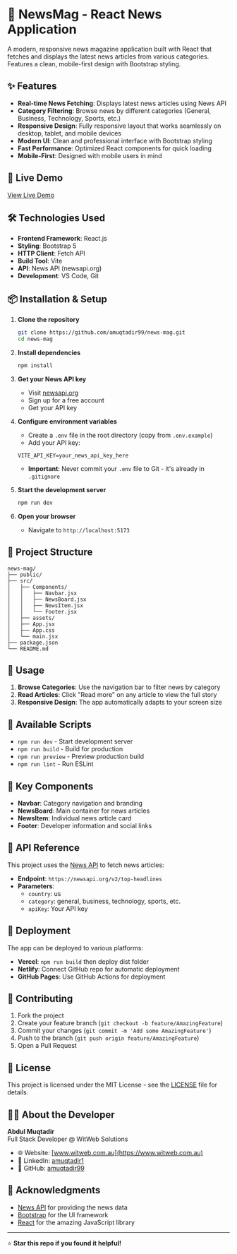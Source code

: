 # 📰 NewsMag - React News Application

A modern, responsive news magazine application built with React that fetches and displays the latest news articles from various categories. Features a clean, mobile-first design with Bootstrap styling.

## ✨ Features

- **Real-time News Fetching**: Displays latest news articles using News API
- **Category Filtering**: Browse news by different categories (General, Business, Technology, Sports, etc.)
- **Responsive Design**: Fully responsive layout that works seamlessly on desktop, tablet, and mobile devices
- **Modern UI**: Clean and professional interface with Bootstrap styling
- **Fast Performance**: Optimized React components for quick loading
- **Mobile-First**: Designed with mobile users in mind

## 🚀 Live Demo

[View Live Demo](https://effervescent-biscochitos-ff15c6.netlify.app/)

## 🛠️ Technologies Used

- **Frontend Framework**: React.js
- **Styling**: Bootstrap 5
- **HTTP Client**: Fetch API
- **Build Tool**: Vite
- **API**: News API (newsapi.org)
- **Development**: VS Code, Git

## 📦 Installation & Setup

1. **Clone the repository**
   ```bash
   git clone https://github.com/amuqtadir99/news-mag.git
   cd news-mag
   ```

2. **Install dependencies**
   ```bash
   npm install
   ```

3. **Get your News API key**
   - Visit [newsapi.org](https://newsapi.org/)
   - Sign up for a free account
   - Get your API key

4. **Configure environment variables**
   - Create a `.env` file in the root directory (copy from `.env.example`)
   - Add your API key:
   ```
   VITE_API_KEY=your_news_api_key_here
   ```
   - **Important**: Never commit your `.env` file to Git - it's already in `.gitignore`

5. **Start the development server**
   ```bash
   npm run dev
   ```

6. **Open your browser**
   - Navigate to `http://localhost:5173`

## 📁 Project Structure

```
news-mag/
├── public/
├── src/
│   ├── Components/
│   │   ├── Navbar.jsx
│   │   ├── NewsBoard.jsx
│   │   ├── NewsItem.jsx
│   │   └── Footer.jsx
│   ├── assets/
│   ├── App.jsx
│   ├── App.css
│   └── main.jsx
├── package.json
└── README.md
```

## 🎯 Usage

1. **Browse Categories**: Use the navigation bar to filter news by category
2. **Read Articles**: Click "Read more" on any article to view the full story
3. **Responsive Design**: The app automatically adapts to your screen size

## 🔧 Available Scripts

- `npm run dev` - Start development server
- `npm run build` - Build for production
- `npm run preview` - Preview production build
- `npm run lint` - Run ESLint

## 🌟 Key Components

- **Navbar**: Category navigation and branding
- **NewsBoard**: Main container for news articles
- **NewsItem**: Individual news article card
- **Footer**: Developer information and social links


## 🔗 API Reference

This project uses the [News API](https://newsapi.org/) to fetch news articles:

- **Endpoint**: `https://newsapi.org/v2/top-headlines`
- **Parameters**: 
  - `country`: us
  - `category`: general, business, technology, sports, etc.
  - `apiKey`: Your API key

## 🚀 Deployment

The app can be deployed to various platforms:

- **Vercel**: `npm run build` then deploy dist folder
- **Netlify**: Connect GitHub repo for automatic deployment
- **GitHub Pages**: Use GitHub Actions for deployment

## 🤝 Contributing

1. Fork the project
2. Create your feature branch (`git checkout -b feature/AmazingFeature`)
3. Commit your changes (`git commit -m 'Add some AmazingFeature'`)
4. Push to the branch (`git push origin feature/AmazingFeature`)
5. Open a Pull Request

## 📄 License

This project is licensed under the MIT License - see the [LICENSE](LICENSE) file for details.

## 👨‍💻 About the Developer

**Abdul Muqtadir**  
Full Stack Developer @ WitWeb Solutions

- 🌐 Website: [www.witweb.com.au](https://www.witweb.com.au)
- 💼 LinkedIn: [amuqtadir1](https://www.linkedin.com/in/amuqtadir1/)
- 📧 GitHub: [amuqtadir99](https://github.com/amuqtadir99)

## 🙏 Acknowledgments

- [News API](https://newsapi.org/) for providing the news data
- [Bootstrap](https://getbootstrap.com/) for the UI framework
- [React](https://reactjs.org/) for the amazing JavaScript library

---

⭐ **Star this repo if you found it helpful!**
